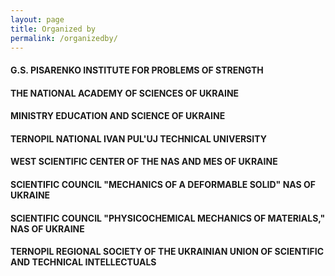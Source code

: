 ```yaml
---
layout: page
title: Organized by
permalink: /organizedby/
---
```


#### G.S. PISARENKO INSTITUTE FOR PROBLEMS OF STRENGTH ####
#### THE NATIONAL ACADEMY OF SCIENCES OF UKRAINE ####


#### MINISTRY EDUCATION AND SCIENCE OF UKRAINE ####
#### TERNOPIL NATIONAL IVAN PUL'UJ TECHNICAL UNIVERSITY ####


#### WEST SCIENTIFIC CENTER OF THE NAS AND MES OF UKRAINE ####
#### SCIENTIFIC COUNCIL "MECHANICS OF A DEFORMABLE SOLID" NAS OF UKRAINE ####


#### SCIENTIFIC COUNCIL "PHYSICOCHEMICAL MECHANICS OF MATERIALS," NAS OF UKRAINE ####
#### TERNOPIL REGIONAL SOCIETY OF THE UKRAINIAN UNION OF SCIENTIFIC AND TECHNICAL INTELLECTUALS ####
